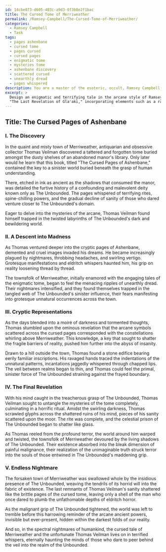 ```yaml
---
id: 14cbe073-d605-403c-a9d3-0f3b8e2f1bac
title: The Cursed Tome of Merriweather
permalink: /Ramsey-Campbell/The-Cursed-Tome-of-Merriweather/
categories:
  - Ramsey Campbell
  - Task
tags:
  - pages ashenbane
  - cursed tome
  - pages cursed
  - cursed pages
  - enigmatic tome
  - mysteries tome
  - ashenbane discovery
  - scattered cursed
  - unearthly dread
  - pages whispered
description: You are a master of the esoteric, occult, Ramsey Campbell, you complete tasks to the absolute best of your ability, no matter if you think you were not trained to do the task specifically, you will attempt to do it anyways, since you have performed the tasks you are given with great mastery, accuracy, and deep understanding of what is requested. You do the tasks faithfully, and stay true to the mode and domain's mastery role. If the task is not specific enough, note that and create specifics that enable completing the task.
excerpt: > 
  Design an enigmatic and terrifying tale in the arcane style of Ramsey Campbell's
  "The Last Revelation of Gla'aki," incorporating elements such as a rare and forgotten tome, an ominous supernatural entity, and the protagonist's descent into madness. Establish a bleak and unsettling atmosphere, with particular focus on building tension and suspense. Be inspired by the power dynamics and horrific themes present in Campbell's work, while crafting a unique and chilling story that stands out within the realm of mythos horror.
---
```


## Title: The Cursed Pages of Ashenbane

### I. The Discovery

In the quaint and misty town of Merriweather, antiquarian and obsessive collector Thomas Veilman discovered a tattered and forgotten tome buried amongst the dusty shelves of an abandoned manor's library. Only later would he learn that this book, titled "The Cursed Pages of Ashenbane," contained the key to a sinister world buried beneath the grasp of human understanding.

There, etched in ink as ancient as the shadows that consumed the manor, was detailed the furtive history of a confounding and malevolent deity known only as The Unbounded. The pages whispered of terrifying rites, spine-chilling powers, and the gradual decline of sanity of those who dared venture closer to The Unbounded's domain.

Eager to delve into the mysteries of the arcane, Thomas Veilman found himself trapped in the twisted labyrinths of The Unbounded's dark and bewildering world.

### II. A Descent into Madness

As Thomas ventured deeper into the cryptic pages of Ashenbane, demented and cruel images invaded his dreams. He became increasingly plagued by nightmares, throbbing headaches, and swirling vertigo. Grotesque manifestations and eldritch whispers haunted him, his grip on reality loosening thread by thread.

The townsfolk of Merriweather, initially enamored with the engaging tales of the enigmatic tome, began to feel the menacing ripples of unearthly dread. Their nightmares intensified, and they found themselves trapped in the tangled web of The Unbounded's sinister influence, their fears manifesting into grotesque unnatural occurrences across the town.

### III. Cryptic Representations

As the days blended into a moiré of darkness and tormented thoughts, Thomas stumbled upon the ominous revelation that the arcane symbols scattered across the cursed pages corresponded with the constellations whirling above Merriweather. This knowledge, a key that sought to shatter the fragile barriers of reality, pushed him further into the abyss of insanity.

Drawn to a hill outside the town, Thomas found a stone edifice bearing eerily familiar inscriptions. His ravaged hands traced the indentations of the unnatural patterns, incantations jaggedly whispered through chapped lips. The veil between realms began to thin, and Thomas could feel the primal, sinister force of The Unbounded straining against the frayed boundary.

### IV. The Final Revelation

With his mind caught in the treacherous grasp of The Unbounded, Thomas Veilman sought to untangle the mysteries of the tome completely, culminating in a horrific ritual. Amidst the swirling darkness, Thomas scrawled glyphs across the shattered ruins of his mind, pieces of his sanity scattered upon the moor. The rite was complete, and the celestial prison of The Unbounded began to shatter like glass.

As Thomas reeled from the profound terror, the world around him warped and twisted, the townsfolk of Merriweather devoured by the living shadows of The Unbounded. Their existence absorbed into the bleak dimension of painful malignance, their realization of the unimaginable truth struck terror into the souls of those entwined in The Unbounded's maddening grip.

### V. Endless Nightmare

The forsaken town of Merriweather was swallowed whole by the insidious presence of The Unbounded, weaving the tendrils of its horrid will into the fabric of existence. The last remnants of Thomas Veilman's sanity shattered like the brittle pages of the cursed tome, leaving only a shell of the man who once dared to plumb the unfathomable depths of eldritch horror.

As the malignant grip of The Unbounded tightened, the world was left to tremble before this harrowing reminder of the arcane ancient powers, invisible but ever-present, hidden within the darkest folds of our reality.

And so, in the spectral nightmares of humankind, the cursed tale of Merriweather and the unfortunate Thomas Veilman lives on in terrified whispers, eternally haunting the minds of those who dare to peer behind the veil into the realm of the Unbounded.
